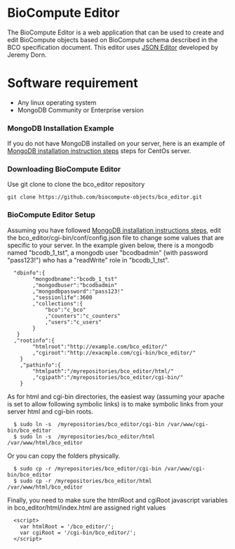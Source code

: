 BioCompute Editor
=================

The BioCompute Editor is a web application that can be used to create and edit BioCompute objects based on BioCompute schema described in the BCO specification document. This editor uses <a href="https://github.com/jdorn/json-editor">JSON Editor</a> developed by Jeremy Dorn.


Software requirement
====================
* Any linux operating system
* MongoDB Community or Enterprise version



### MongoDB Installation Example
If you do not have MongoDB installed on your server, here is an example of [MongoDB installation instruction steps](mongodb_installation.md) steps for CentOs server. 


### Downloading BioCompute Editor
Use git clone to clone the bco_editor repository

```
git clone https://github.com/biocompute-objects/bco_editor.git

```

### BioCompute Editor Setup
Assuming you have followed [MongoDB installation instructions steps](mongodb_installation.md), edit the bco_editor/cgi-bin/conf/config.json file to change some values that are specific to your server. In the example given below, there is a mongodb named "bcodb_1_tst", a mongodb user "bcodbadmin" (with password "pass123!") who has a "readWrite" role in "bcodb_1_tst".


```
  "dbinfo":{
        "mongodbname":"bcodb_1_tst"
        ,"mongodbuser":"bcodbadmin"
        ,"mongodbpassword":"pass123!"
        ,"sessionlife":3600
        ,"collections":{
            "bco":"c_bco"
            ,"counters":"c_counters"
            ,"users":"c_users"
        }
   }    
  ,"rootinfo":{
        "htmlroot":"http://example.com/bco_editor/"
        ,"cgiroot":"http://exacmple.com/cgi-bin/bco_editor/"
    }
    ,"pathinfo":{
        "htmlpath":"/myrepositories/bco_editor/html/"
        ,"cgipath":"/myrepositories/bco_editor/cgi-bin/"
    }

```

As for html and cgi-bin directories, the easiest way (assuming your apache is set to allow following symbolic links) is to make symbolic links from your server html and cgi-bin roots.

```
  $ sudo ln -s  /myrepositories/bco_editor/cgi-bin /var/www/cgi-bin/bco_editor
  $ sudo ln -s  /myrepositories/bco_editor/html /var/www/html/bco_editor
```

Or you can copy the folders physically.

```
  $ sudo cp -r /myrepositories/bco_editor/cgi-bin /var/www/cgi-bin/bco_editor
  $ sudo cp -r /myrepositories/bco_editor/html /var/www/html/bco_editor
```


Finally, you need to make sure the htmlRoot and cgiRoot javascript variables in bco_editor/html/index.html are assigned right values

```
  <script>
    var htmlRoot = '/bco_editor/';
    var cgiRoot = '/cgi-bin/bco_editor/';
  </script>
```





